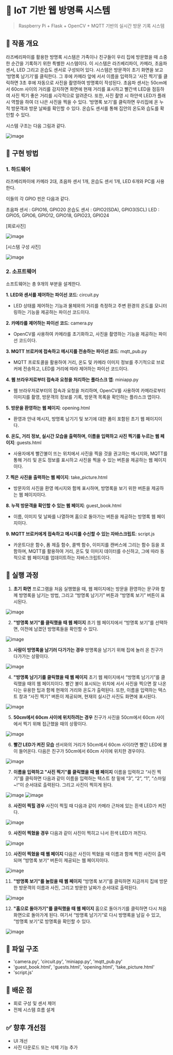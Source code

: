 # 📱 IoT 기반 웹 방명록 시스템
> Raspberry Pi + Flask + OpenCV + MQTT 기반의 실시간 방문 기록 시스템

## 📌 작품 개요
라즈베리파이를 활용한 방명록 시스템은 가족이나 친구들이 우리 집에 방문했을 때 소중한 순간을 기록하기 위한 특별한 시스템이다. 이 시스템은 라즈베리파이, 카메라, 초음파 센서, LED 그리고 온습도 센서로 구성되어 있다. 시스템은 방문객이 초기 화면을 보고 ‘방명록 남기기‘를 클릭한다. 그 후에 카메라 앞에 서서 이름을 입력하고 ‘사진 찍기’를 클릭하면 3초 후에 자동으로 사진을 촬영하여 방명록이 작성된다. 초음파 센서는 50cm에서 60cm 사이의 거리를 감지하면 화면에 현재 거리를 표시하고 빨간색 LED을 점등하여 사진 찍기 좋은 거리를 시각적으로 알려준다. 또한, 사진 촬영 시 하얀색 LED가 플래시 역할을 하여 더 나은 사진을 찍을 수 있다. ‘방명록 보기’를 클릭하면 우리집에 온 누적 방문객과 방문 날짜를 확인할 수 있다. 온습도 센서를 통해 집안의 온도와 습도를 확인할 수 있다.

시스템 구조는 다음 그림과 같다.

![image](https://github.com/user-attachments/assets/c1d64019-34e1-4fb9-ace7-37fa30e728a8)


## 🧩 구현 방법
### 1. 하드웨어
라즈베리파이에 카메라 2대, 초음파 센서 1개, 온습도 센서 1개, LED 6개와 PC를 사용한다.

이들의 각 GPIO 핀은 다음과 같다.

초음파 센서 : GPIO16, GPIO20
온습도 센서 : GPIO2(SDA), GPIO3(SCL)
LED : GPIO5, GPIO6, GPIO12, GPIO18, GPIO23, GPIO24

[회로사진]

![image](https://github.com/user-attachments/assets/d2d0280d-95b2-4e38-894d-0fa348146f9b)

[시스템 구성 사진]

![image](https://github.com/user-attachments/assets/d59b5206-2d59-4ab2-a7ac-5f7bc1e2de8a)

### 2. 소프트웨어
소프트웨어는 총 9개의 부분을 설계한다.

**1. LED와 센서를 제어하는 파이선 코드**: circuit.py
   - LED 상태를 제어하는 기능과 물체와의 거리를 측정하고 주변 환경의 온도를 모니터링하는 기능을 제공하는 파이선 코드이다.
     
**2. 카메라를 제어하는 파이선 코드**: camera.py
   - OpenCV를 사용하여 카메라를 초기화하고, 사진을 촬영하는 기능을 제공하는 파이선 코드이다.
     
**3. MQTT 브로커에 접속하고 메시지를 전송하는 파이선 코드**: mqtt_pub.py
   - MQTT 프로토콜을 활용하여 거리, 온도 및 카메라 이미지 정보를 주기적으로 브로커에 전송하고, LED를 거리에 따라 제어하는 파이선 코드이다.
     
**4. 웹 브라우저로부터 접속과 요청을 처리하는 플라스크 앱**: miniapp.py
   - 웹 브라우저로부터의 접속과 요청을 처리하며, OpenCV를 사용하여 카메라로부터 이미지를 촬영, 방문객의 정보를 기록, 방문객 목록을 확인하는 플라스크 앱이다.
     
**5. 방문을 환영하는 웹 페이지**: opening.html
   - 환영과 안내 메시지, 방명록 남기기 및 보기에 대한 폼이 포함된 초기 웹 페이지이다.
     
**6. 온도, 거리 정보, 실시간 모습을 출력하며, 이름을 입력하고 사진 찍기를 누르는 웹 페이지**: guests.html
   - 사용자에게 빨간불이 뜨는 위치에서 사진을 찍을 것을 권고하는 메시지와, MQTT를 통해 거리 및 온도 정보를 표시하고 사진을 찍을 수 있는 버튼을 제공하는 웹 페이지이다.
     
**7. 찍은 사진을 출력하는 웹 페이지**: take_picture.html
   - 방문자의 사진을 환영 메시지와 함께 표시하며, 방명록을 보기 위한 버튼을 제공하는 웹 페이지이다.
     
**8. 누적 방문객을 확인할 수 있는 웹 페이지**: guest_book.html
   - 이름, 이미지 및 날짜를 나열하며 홈으로 돌아가는 버튼을 제공하는 방명록 웹 페이지이다.
     
**9. MQTT 브로커에게 접속하고 메시지를 수신할 수 있는 자바스크립트**: script.js
   - 카운트다운 함수, 폼 제출 함수, 콜백 함수, 이미지를 캔버스에 그리는 함수 등을 포함하며, MQTT를 활용하여 거리, 온도 및 이미지 데이터를 수신하고, 그에 따라 동적으로 웹 페이지를 업데이트하는 자바스크립트이다.


## 🎨 실행 과정
1. **초기 화면**
프로그램을 처음 실행했을 때, 웹 페이지에는 방문을 환영하는 문구와 함께 방명록을 남기는 방법, 그리고 “방명록 남기기” 버튼과 “방명록 보기” 버튼이 표시된다.

![image](https://github.com/user-attachments/assets/56ab0196-c552-48df-bd33-d49a7d80f5a4)

2. **"방명록 보기"를 클릭했을 때 웹 페이지**
초기 웹 페이지에서 “방명록 보기”를 선택하면, 이전에 남겼던 방명록들을 확인할 수 있다.

![image](https://github.com/user-attachments/assets/b28bc90f-4476-4d4d-8d72-2e587e0d8fa2)

3. **사람이 방명록을 남기러 다가가는 경우**
방명록을 남기기 위해 집에 놀러 온 친구가 다가가는 상황이다.

![image](https://github.com/user-attachments/assets/dfe74cd5-8a9d-4f11-998d-baa0088d10d7)

4. **"방명록 남기기를 클릭했을 때 웹 페이지**
초기 웹 페이지에서 “방명록 남기기”를 클릭했을 때의 웹 페이지이다.
빨간 불이 표시되는 위치에 서서 사진을 찍으면 잘 나온다는 유용한 팁과 함께 현재의 거리와 온도가 출력된다. 또한, 이름을 입력하는 텍스트 창과 “사진 찍기” 버튼이 제공되며, 현재의 실시간 사진도 화면에 표시된다.

![image](https://github.com/user-attachments/assets/45af80a4-64f8-4233-a85f-269abf63ab58)

5. **50cm에서 60cm 사이에 위치하려는 경우**
친구가 사진을 50cm에서 60cm 사이에서 찍기 위해 접근했을 때의 상황이다.

![image](https://github.com/user-attachments/assets/b46c7481-987e-4c53-80e0-8a1f9dbaa529)

6. **빨간 LED가 켜진 모습**
센서와의 거리가 50cm에서 60cm 사이라면 빨간 LED에 불이 들어온다. 다음은 친구가 50cm에서 60cm 사이에 위치한 경우이다.

![image](https://github.com/user-attachments/assets/cd29d0e2-fd66-4264-b2a0-443fae72bb4b)

7. **이름을 입력하고 "사진 찍기"를 클릭했을 때 웹 페이지**
이름을 입력하고 “사진 찍기”를 클릭하면 다음과 같이 이름을 입력하는 텍스트 창 밑에 “3”, “2”, “1”, “스마일~!“이 순서대로 출력된다. 그리고 사진이 찍히게 된다.

![image](https://github.com/user-attachments/assets/4b1c59f9-407e-4028-927b-4fbdec1885de)
![image](https://github.com/user-attachments/assets/a0cb7194-69e2-4c33-880c-956e8561777d)

8. **사진이 찍힐 경우**
사진이 찍힐 때 다음과 같이 카메라 근처에 있는 흰색 LED가 켜진다.

![image](https://github.com/user-attachments/assets/e8ae68b1-df76-4984-8847-34e8794d11f1)

9. **사진이 찍혔을 경우**
다음과 같이 사진이 찍히고 나서 흰색 LED가 꺼진다.

![image](https://github.com/user-attachments/assets/46c85de4-ebd5-4a86-8175-4737d1115ac5)

10. **사진이 찍혔을 때 웹 페이지**
다음은 사진이 찍혔을 때 이름과 함께 찍힌 사진이 출력되며 ”방명록 보기“ 버튼이 제공되는 웹 페이지이다.

![image](https://github.com/user-attachments/assets/194205b9-0486-451f-a3f7-ce0ce63720e9)

11. **"방명록 보기"를 눌렀을 때 웹 페이지**
“방명록 보기”를 클릭하면 지금까지 집에 방문한 방문객의 이름과 사진, 그리고 방문한 날짜가 순서대로 출력된다.

![image](https://github.com/user-attachments/assets/bd366996-aba7-4ca8-b4dd-5e3bd76fcc11)

12. **"홈으로 돌아가기"를 클릭했을 때 웹 페이지**
홈으로 돌아가기를 클릭하면 다시 처음 화면으로 돌아가게 된다. 여기서 “방명록 남기기“로 다시 방명록을 남길 수 있고, ”방명록 보기“로 방명록을 확인할 수 있다.

![image](https://github.com/user-attachments/assets/6a3387a9-f5c1-4438-9c54-f32cb7fa313e)


## 📁 파일 구조
- 'camera.py', 'circuit.py', 'miniapp.py', 'mqtt_pub.py'
- 'guest_book.html', 'guests.html', 'opening.html', 'take_picture.html'
- 'script.js'

## 🧠 배운 점
- 회로 구성 및 센서 제어
- 전체 시스템 흐름 설계

## ✅ 향후 개선점
- UI 개선
- 사진 다운로드 또는 삭제 기능 추가
